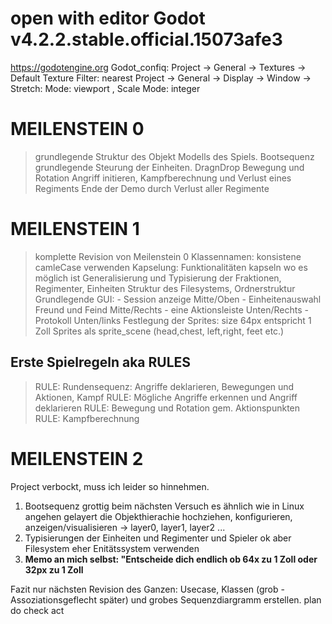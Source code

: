 # open with editor Godot v4.2.2.stable.official.15073afe3 
https://godotengine.org
Godot_confiq:
	Project -> General -> Textures -> Default Texture Filter: nearest
	Project -> General -> Display -> Window -> Stretch: Mode: viewport , Scale Mode: integer
# MEILENSTEIN 0
> grundlegende Struktur des Objekt Modells des Spiels. Bootsequenz
> grundlegende Steurung der Einheiten. DragnDrop Bewegung und Rotation
> Angriff initieren, Kampfberechnung und Verlust eines Regiments
> Ende der Demo durch Verlust aller Regimente

# MEILENSTEIN 1
> komplette Revision von Meilenstein 0
> Klassennamen: konsistene camleCase verwenden
> Kapselung: Funktionalitäten kapseln wo es möglich ist
> Generalisierung und Typisierung der Fraktionen, Regimenter, Einheiten
> Struktur des Filesystems, Ordnerstruktur
> Grundlegende GUI: 
	- Session anzeige Mitte/Oben
	- Einheitenauswahl Freund und Feind Mitte/Rechts
	- eine Aktionsleiste Unten/Rechts
	- Protokoll Unten/links
> Festlegung der Sprites: size 64px entspricht 1 Zoll
> Sprites als sprite_scene (head,chest, left,right, feet etc.)

## Erste Spielregeln aka RULES
> RULE: Rundensequenz: Angriffe deklarieren, Bewegungen und Aktionen, Kampf
> RULE: Mögliche Angriffe erkennen und Angriff deklarieren
> RULE: Bewegung und Rotation gem. Aktionspunkten
> RULE: Kampfberechnung

# MEILENSTEIN 2
Project verbockt, muss ich leider so hinnehmen.
1. Bootsequenz grottig beim nächsten Versuch es ähnlich wie in Linux angehen gelayert die Objekthierachie hochziehen,
   konfigurieren, anzeigen/visualisieren -> layer0, layer1, layer2 ...
2. Typisierungen der Einheiten und Regimenter und Spieler ok aber Filesystem eher Enitätssystem verwenden
3. **Memo an mich selbst: "Entscheide dich endlich ob 64x zu 1 Zoll oder 32px zu 1 Zoll**


Fazit nur nächsten Revision des Ganzen:
Usecase, Klassen (grob - Assoziationsgeflecht später) und grobes Sequenzdiargramm erstellen.
plan do check act
